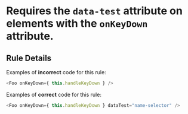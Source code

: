 # Requires the `data-test` attribute on elements with the `onKeyDown` attribute.

## Rule Details

Examples of **incorrect** code for this rule:

```js
<Foo onKeyDown={ this.handleKeyDown } />
```

Examples of **correct** code for this rule:

```js
<Foo onKeyDown={ this.handleKeyDown } dataTest="name-selector" />
```

